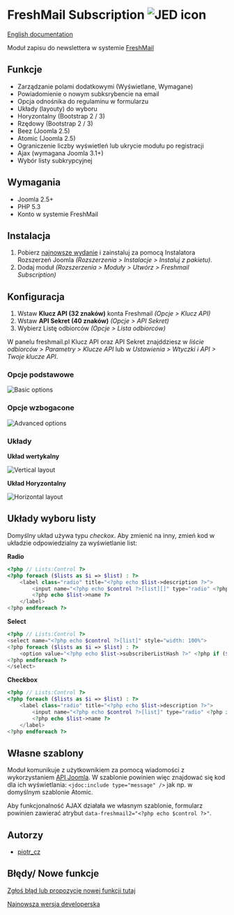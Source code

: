 FreshMail Subscription ![JED icon](./artwork/JED_icon.png "mod_freshmail2")
======================

[English documentation](https://github.com/piotr-cz/mod_freshmail2/blob/master/README.en.md)

Moduł zapisu do newslettera w systemie [FreshMail](http://freshmail.pl/)


Funkcje
-------
- Zarządzanie  polami dodatkowymi (Wyświetlane, Wymagane)
- Powiadomienie o nowym subksrybencie na email
- Opcja odnośnika do regulaminu w formularzu
- Układy (layouty) do wyboru
 - Horyzontalny (Bootstrap 2 / 3)
 - Rzędowy (Bootstrap 2 / 3)
 - Beez (Joomla 2.5)
 - Atomic (Joomla 2.5)
- Ograniczenie liczby wyświetleń lub ukrycie modułu po registracji
- Ajax (wymagana Joomla 3.1+)
- Wybór listy subkrypcyjnej


Wymagania
---------

- Joomla 2.5+
- PHP 5.3
- Konto w systemie FreshMail


Instalacja
----------

1. Pobierz [najnowsze wydanie](https://github.com/piotr-cz/mod_freshmail2/releases/latest) i zainstaluj za pomocą Instalatora Rozszerzeń Joomla _(Rozszerzenia > Instalacje > Instaluj z pakietu)_.
2. Dodaj moduł _(Rozszerzenia > Moduły > Utwórz > Freshmail Subscription)_


Konfiguracja
------------

1. Wstaw **Klucz API (32 znaków)** konta Freshmail _(Opcje > Klucz API)_
2. Wstaw **API Sekret (40 znaków)** _(Opcje > API Sekret)_
3. Wybierz Listę odbiorców _(Opcje > Lista odbiorców)_


W panelu freshmail.pl Klucz API oraz API Sekret znajddziesz w _liście odbiorców > Parametry > Klucze API_ lub w _Ustawienia > Wtyczki i API > Twoje klucze API_.


### Opcje podstawowe

![Basic options](./artwork/screenshots/screen-admin-opcje-podstawowe.png "Basic options")

### Opcje wzbogacone

![Advanced options](./artwork/screenshots/screen-admin-opcje-wzbogacone.png "Advanced options")

### Układy

**Układ wertykalny**

![Vertical layout](./artwork/screenshots/screen-site-wetykalny.png "Vertical layout")

**Układ Horyzontalny**

![Horizontal layout](./artwork/screenshots/screen-site-horyzontalny.png "Horizontal layout")


Układy wyboru listy
-------------------

Domyślny układ używa typu _checkox_. Aby zmienić na inny, zmień kod w układzie odpowiedzialny za wyświetlanie list:

**Radio**

```php
<?php // Lists:Control ?>
<?php foreach ($lists as $i => $list) : ?>
	<label class="radio" title="<?php echo $list->description ?>">
		<input name="<?php echo $control ?>[list][]" type="radio" <?php if ($list->selected) : ?> checked="checked"<?php endif ?> value="<?php echo $list->subscriberListHash ?>" />
		<?php echo $list->name ?>
	</label>
<?php endforeach ?>
```

**Select**

```php
<?php // Lists:Control ?>
<select name="<?php echo $control ?>[list]" style="width: 100%">
<?php foreach ($lists as $i => $list) : ?>
	<option value="<?php echo $list->subscriberListHash ?>" <?php if ($list->selected) : ?> selected="selected"<?php endif ?>><?php echo $list->name ?></option>
<?php endforeach ?>
</select>
```

**Checkbox**

```php
<?php // Lists:Control ?>
<?php foreach ($lists as $i => $list) : ?>
	<label class="radio" title="<?php echo $list->description ?>">
		<input name="<?php echo $control ?>[list]" type="radio" <?php if ($list->selected) : ?> checked="checked"<?php endif ?> value="<?php echo $list->subscriberListHash ?>" />
		<?php echo $list->name ?>
	</label>
<?php endforeach ?>
```


Własne szablony
---------------

Moduł komunikuje z użytkownikiem za pomocą wiadomości z wykorzystaniem 
[API Joomla](http://docs.joomla.org/Display_error_messages_and_notices).
W szablonie powinien więc znajdować się kod dla ich wyświetlania: 
`<jdoc:include type="message" />` jak np. w domyślnym szablonie Atomic.

Aby funkcjonalność AJAX działała we własnym szablonie, formularz powinien zawierać 
atrybut `data-freshmail2="<?php echo $control ?>"`.


Autorzy
-------

- [piotr_cz](https://github.com/piotr-cz)


Błędy/ Nowe funkcje
-------------------

[Zgłoś błąd lub propozycję nowej funkcji tutaj](https://github.com/piotr-cz/mod_freshmail2/issues)

[Najnowsza wersja developerska](https://github.com/piotr-cz/mod_freshmail2/archive/master.zip)
